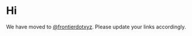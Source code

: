 # Hi

We have moved to [@frontierdotxyz](https://github.com/frontierdotxyz). Please update your links accordingly.
